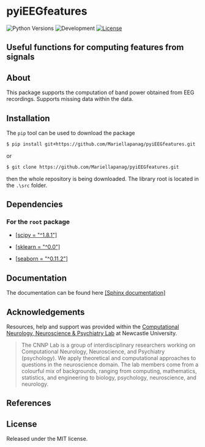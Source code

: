 # pyiEEGfeatures

![Python Versions](https://img.shields.io/badge/python-^3.8<3.11-blue)
![Development](https://img.shields.io/badge/development-active-green.svg)
[![License](https://img.shields.io/github/license/mariellaPanag/pyiEEGfeatures.svg)](https://github.com/Mariellapanag/pyiEEGfeatures/blob/main/LICENSE)

##  Useful functions for computing features from signals

## About

This package supports the computation of band power obtained from EEG recordings. Supports missing data within the data.


## Installation

The ```pip``` tool can be used to download the package

```bash
$ pip install git+https://github.com/Mariellapanag/pyiEEGfeatures.git
```
or

```bash
$ git clone https://github.com/Mariellapanag/pyiEEGfeatures.git
```
then the whole repository is being downloaded. The library root is located in the ```.\src``` folder.

## Dependencies

### For the ```root``` package

* [[scipy = "^1.8.1"]](http://scipy.org)

* [[sklearn = "^0.0"]](https://scikit-learn.org/stable/)

* [[seaborn = "^0.11.2"]](https://seaborn.pydata.org/)

## Documentation

The documentation can be found here [[Sphinx documentation]](https://mariellapanag.github.io/pyiEEGfeatures/)


## Acknowledgements

Resources, help and support was provided within the [Computational Neurology, Neuroscience & Psychiatry Lab](https://sites.google.com/view/cnnp-lab/home) at Newcastle University.
> The CNNP Lab is a group of interdisciplinary researchers working on Computational Neurology, Neuroscience, and Psychiatry (psychology). 
> We apply theoretical and computational approaches to questions in the neuroscience domain. The lab members come from a colourful mix of backgrounds, ranging from computing, 
>mathematics, statistics, and engineering to biology, psychology, neuroscience, and neurology.


## References

## License

Released under the MIT license.




